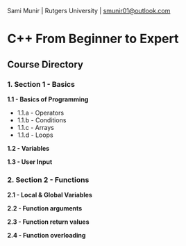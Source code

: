 Sami Munir | Rutgers University | smunir01@outlook.com
# C++ From Beginner to Expert
## Course Directory
### 1. Section 1 - Basics
__1.1 - Basics of Programming__
* 1.1.a - Operators
* 1.1.b - Conditions
* 1.1.c - Arrays
* 1.1.d - Loops

__1.2 - Variables__

__1.3 - User Input__
### 2. Section 2 - Functions
__2.1 - Local & Global Variables__

__2.2 - Function arguments__

__2.3 - Function return values__

__2.4 - Function overloading__